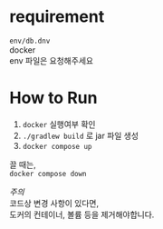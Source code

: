 # requirement
`env/db.dnv`  
docker  
env 파일은 요청해주세요

# How to Run
1. `docker` 실행여부 확인
2. `./gradlew build` 로 jar 파일 생성   
3. `docker compose up`

끌 때는,  
`docker compose down`  

*주의*  
코드상 변경 사항이 있다면,  
도커의 컨테이너, 볼륨 등을 제거해야합니다.
